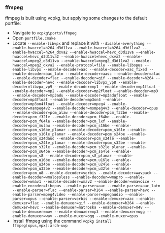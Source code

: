 ### ffmpeg
ffmpeg is built using vcpkg, but applying some changes to the default portfile:
- Navigate to `vcpkg\ports\ffmpeg`
- Open `portfile.cmake`
- Locate `--enable-libvpx` and replace it with `--disable-everything --enable-hwaccel=h264_d3d11va --enable-hwaccel=h264_d3d11va2 --enable-hwaccel=h264_dxva2 --enable-hwaccel=hevc_d3d11va --enable-hwaccel=hevc_d3d11va2 --enable-hwaccel=hevc_dxva2 --enable-hwaccel=mpeg2_d3d11va --enable-hwaccel=mpeg2_d3d11va2 --enable-hwaccel=mpeg2_dxva2 --enable-protocol=file --enable-libopus --enable-libvpx --enable-decoder=aac --enable-decoder=aac_fixed --enable-decoder=aac_latm --enable-decoder=aasc --enable-decoder=alac --enable-decoder=flac --enable-decoder=gif --enable-decoder=h264 --enable-decoder=hevc --enable-decoder=libvpx_vp8 --enable-decoder=libvpx_vp9 --enable-decoder=mp1 --enable-decoder=mp1float --enable-decoder=mp2 --enable-decoder=mp2float --enable-decoder=mp3 --enable-decoder=mp3adu --enable-decoder=mp3adufloat --enable-decoder=mp3float --enable-decoder=mp3on4 --enable-decoder=mp3on4float --enable-decoder=mpeg4 --enable-decoder=msmpeg4v2 --enable-decoder=msmpeg4v3 --enable-decoder=opus --enable-decoder=pcm_alaw --enable-decoder=pcm_f32be --enable-decoder=pcm_f32le --enable-decoder=pcm_f64be --enable-decoder=pcm_f64le --enable-decoder=pcm_lxf --enable-decoder=pcm_mulaw --enable-decoder=pcm_s16be --enable-decoder=pcm_s16be_planar --enable-decoder=pcm_s16le --enable-decoder=pcm_s16le_planar --enable-decoder=pcm_s24be --enable-decoder=pcm_s24daud --enable-decoder=pcm_s24le --enable-decoder=pcm_s24le_planar --enable-decoder=pcm_s32be --enable-decoder=pcm_s32le --enable-decoder=pcm_s32le_planar --enable-decoder=pcm_s64be --enable-decoder=pcm_s64le --enable-decoder=pcm_s8 --enable-decoder=pcm_s8_planar --enable-decoder=pcm_u16be --enable-decoder=pcm_u16le --enable-decoder=pcm_u24be --enable-decoder=pcm_u24le --enable-decoder=pcm_u32be --enable-decoder=pcm_u32le --enable-decoder=pcm_u8 --enable-decoder=vorbis --enable-decoder=wavpack --enable-decoder=wmalossless --enable-decoder=wmapro --enable-decoder=wmav1 --enable-decoder=wmav2 --enable-decoder=wmavoice --enable-encoder=libopus --enable-parser=aac --enable-parser=aac_latm --enable-parser=flac --enable-parser=h264 --enable-parser=hevc --enable-parser=mpeg4video --enable-parser=mpegaudio --enable-parser=opus --enable-parser=vorbis --enable-demuxer=aac --enable-demuxer=flac --enable-demuxer=gif --enable-demuxer=h264 --enable-demuxer=hevc --enable-demuxer=matroska --enable-demuxer=m4v --enable-demuxer=mov --enable-demuxer=mp3 --enable-demuxer=ogg --enable-demuxer=wav --enable-muxer=ogg --enable-muxer=opus`
- Install ffmpeg using the command `vcpkg install ffmpeg[opus,vpx]:arch-uwp`
